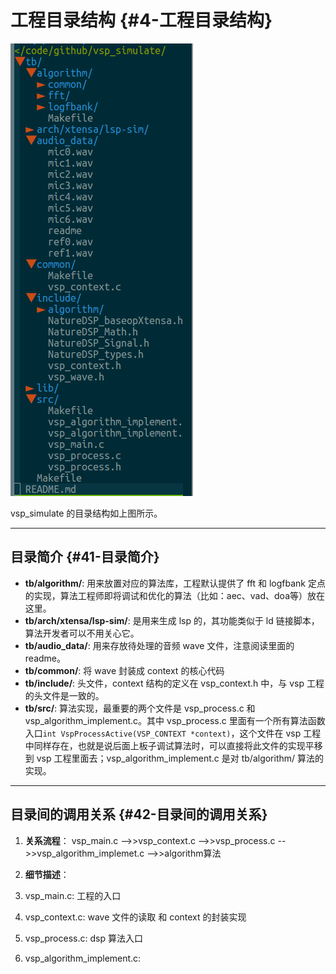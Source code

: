 # 工程目录结构 {#4-工程目录结构}

![](/assets/BA_114.png)

vsp\_simulate 的目录结构如上图所示。

---

## 目录简介 {#41-目录简介}

* **tb/algorithm/**: 用来放置对应的算法库，工程默认提供了 fft 和 logfbank 定点的实现，算法工程师即将调试和优化的算法（比如：aec、vad、doa等）放在这里。
* **tb/arch/xtensa/lsp-sim/**: 是用来生成 lsp 的，其功能类似于 ld 链接脚本，算法开发者可以不用关心它。
* **tb/audio\_data/**: 用来存放待处理的音频 wave 文件，注意阅读里面的 readme。
* **tb/common/**: 将 wave 封装成 context 的核心代码
* **tb/include/**: 头文件，context 结构的定义在 vsp\_context.h 中，与 vsp 工程的头文件是一致的。
* **tb/src/**: 算法实现，最重要的两个文件是 vsp\_process.c 和 vsp\_algorithm\_implement.c。其中 vsp\_process.c 里面有一个所有算法函数入口`int VspProcessActive(VSP_CONTEXT *context)`，这个文件在 vsp 工程中同样存在，也就是说后面上板子调试算法时，可以直接将此文件的实现平移到 vsp 工程里面去；vsp\_algorithm\_implement.c 是对 tb/algorithm/ 算法的实现。

---

## 目录间的调用关系 {#42-目录间的调用关系}

1. **关系流程**： vsp\_main.c --&gt;&gt;vsp\_context.c --&gt;&gt;vsp\_process.c --&gt;&gt;vsp\_algorithm\_implemet.c --&gt;&gt;algorithm算法
2. **细节描述**：

3. vsp\_main.c: 工程的入口

4. vsp\_context.c: wave 文件的读取 和 context 的封装实现
5. vsp\_process.c: dsp 算法入口
6. vsp\_algorithm\_implement.c:



